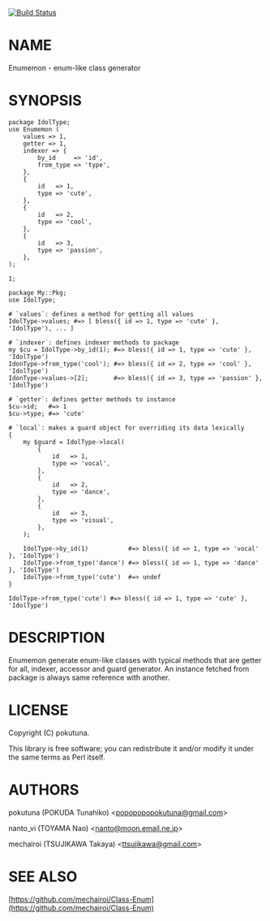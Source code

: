 [![Build Status](https://travis-ci.org/pokutuna/p5-Enumemon.svg?branch=master)](https://travis-ci.org/pokutuna/p5-Enumemon)
# NAME

Enumemon - enum-like class generator

# SYNOPSIS

    package IdolType;
    use Enumemon (
        values => 1,
        getter => 1,
        indexer => {
            by_id     => 'id',
            from_type => 'type',
        },
        {
            id   => 1,
            type => 'cute',
        },
        {
            id   => 2,
            type => 'cool',
        },
        {
            id   => 3,
            type => 'passion',
        },
    );

    1;

    package My::Pkg;
    use IdolType;

    # `values`: defines a method for getting all values
    IdolType->values; #=> [ bless({ id => 1, type => 'cute' }, 'IdolType'), ... ]

    # `indexer`: defines indexer methods to package
    my $cu = IdolType->by_id(1); #=> bless({ id => 1, type => 'cute' }, 'IdolType')
    IdonType->from_type('cool'); #=> bless({ id => 2, type => 'cool' }, 'IdolType')
    IdonType->values->[2];       #=> bless({ id => 3, type => 'passion' }, 'IdolType')

    # `getter`: defines getter methods to instance
    $cu->id;   #=> 1
    $cu->type; #=> 'cute'

    # `local`: makes a guard object for overriding its data lexically
    {
        my $guard = IdolType->local(
            {
                id   => 1,
                type => 'vocal',
            },
            {
                id   => 2,
                type => 'dance',
            },
            {
                id   => 3,
                type => 'visual',
            },
        );

        IdolType->by_id(1)           #=> bless({ id => 1, type => 'vocal' }, 'IdolType')
        IdolType->from_type('dance') #=> bless({ id => 1, type => 'dance' }, 'IdolType')
        IdolType->from_type('cute')  #=> undef
    }

    IdolType->from_type('cute') #=> bless({ id => 1, type => 'cute' }, 'IdolType')

# DESCRIPTION

Enumemon generate enum-like classes with typical methods that are getter for all, indexer, accessor and guard generator.
An instance fetched from package is always same reference with another.

# LICENSE

Copyright (C) pokutuna.

This library is free software; you can redistribute it and/or modify
it under the same terms as Perl itself.

# AUTHORS

pokutuna (POKUDA Tunahiko) &lt;popopopopokutuna@gmail.com>

nanto\_vi (TOYAMA Nao) &lt;nanto@moon.email.ne.jp>

mechairoi (TSUJIKAWA Takaya) &lt;ttsujikawa@gmail.com>

# SEE ALSO

[https://github.com/mechairoi/Class-Enum](https://github.com/mechairoi/Class-Enum)
